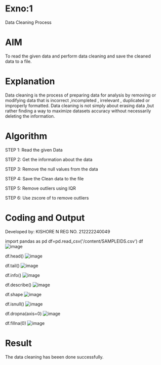 # Exno:1
Data Cleaning Process

# AIM
To read the given data and perform data cleaning and save the cleaned data to a file.

# Explanation
Data cleaning is the process of preparing data for analysis by removing or modifying data that is incorrect ,incompleted , irrelevant , duplicated or improperly formatted. Data cleaning is not simply about erasing data ,but rather finding a way to maximize datasets accuracy without necessarily deleting the information.

# Algorithm
STEP 1: Read the given Data

STEP 2: Get the information about the data

STEP 3: Remove the null values from the data

STEP 4: Save the Clean data to the file

STEP 5: Remove outliers using IQR

STEP 6: Use zscore of to remove outliers

# Coding and Output

Developed by: KISHORE N
REG NO. 212222240049

import pandas as pd
df=pd.read_csv('/content/SAMPLEIDS.csv')
df
![image](https://github.com/nkishore2210/exno1/assets/118707090/f21d42e5-6b29-4385-972d-59c63ba2565f)

df.head()
![image](https://github.com/nkishore2210/exno1/assets/118707090/0d7f3e26-b0b3-4e6b-b6af-4fb5559881b9)

df.tail()
![image](https://github.com/nkishore2210/exno1/assets/118707090/41063fc7-628b-4163-9bb7-ad03413d2817)

df.info()
![image](https://github.com/nkishore2210/exno1/assets/118707090/1a93abfb-c55e-4d22-9b34-f2a72ec88a7d)

df.describe()
![image](https://github.com/nkishore2210/exno1/assets/118707090/91a5d2c1-7119-4fb7-b5db-f599711c4cd5)

df.shape
![image](https://github.com/nkishore2210/exno1/assets/118707090/4c320c76-2428-4dac-bb9d-fe1c8bf0b9c9)

df.isnull()
![image](https://github.com/nkishore2210/exno1/assets/118707090/4e504c22-d322-4aad-a131-0b849b657927)

df.dropna(axis=0)
![image](https://github.com/nkishore2210/exno1/assets/118707090/224b5722-0bb1-4b5f-be35-d0c29a37d1a6)

df.fillna(0)
![image](https://github.com/nkishore2210/exno1/assets/118707090/60d87784-efe3-4da3-82f8-6c8004aa693a)

# Result
The data cleaning has beeen done successfully.
